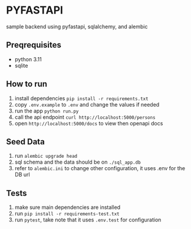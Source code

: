 # PYFASTAPI

sample backend using pyfastapi, sqlalchemy, and alembic

## Preqrequisites
- python 3.11
- sqlite

## How to run
1. install dependencies `pip install -r requirements.txt`
2. copy `.env.example` to `.env` and change the values if needed
2. run the app `python run.py`
3. call the api endpoint `curl http://localhost:5000/persons`
4. open `http://localhost:5000/docs` to view then openapi docs

## Seed Data
1. run `alembic upgrade head`
2. sql schema and the data should be on `./sql_app.db`
3. refer to `alembic.ini` to change other configuration, it uses .env for the DB url

## Tests
1. make sure main dependencies are installed
2. run `pip install -r requirements-test.txt`
2. run `pytest`, take note that it uses `.env.test` for configuration
